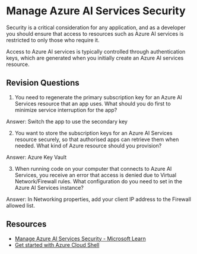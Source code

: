 # Manage Azure AI Services Security

Security is a critical consideration for any application, and as a developer you should ensure that access to resources such as Azure AI services is restricted to only those who require it.

Access to Azure AI services is typically controlled through authentication keys, which are generated when you initially create an Azure AI services resource.

## Revision Questions

1. You need to regenerate the primary subscription key for an Azure AI Services resource that an app uses. What should you do first to minimize service interruption for the app?

Answer: Switch the app to use the secondary key

2. You want to store the subscription keys for an Azure AI Services resource securely, so that authorised apps can retrieve them when needed. What kind of Azure resource should you provision?

Answer: Azure Key Vault

3. When running code on your computer that connects to Azure AI Services, you receive an error that access is denied due to Virtual Network/Firewall rules. What configuration do you need to set in the Azure AI Services instance?

Answer: In Networking properties, add your client IP address to the Firewall allowed list.

## Resources 
* [Manage Azure AI Services Security - Microsoft Learn](https://microsoftlearning.github.io/mslearn-ai-services/Instructions/Exercises/02-ai-services-security.html)
* [Get started with Azure Cloud Shell](https://learn.microsoft.com/en-us/azure/cloud-shell/get-started/classic?tabs=azurecli)



